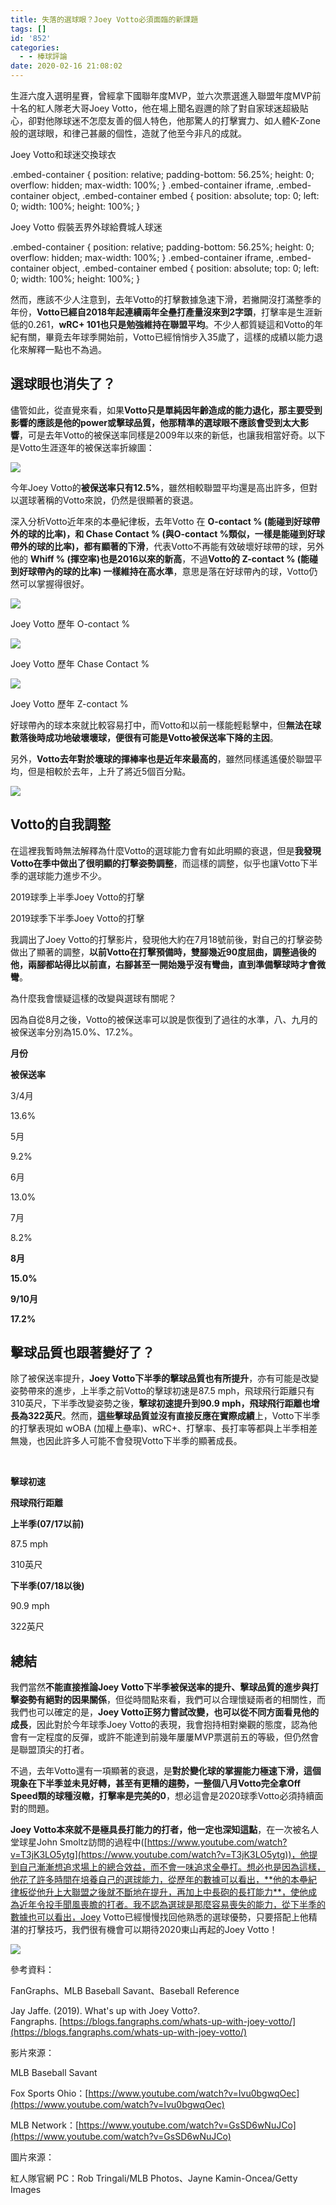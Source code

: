 ```yaml
---
title: 失落的選球眼？Joey Votto必須面臨的新課題
tags: []
id: '852'
categories:
  - - 棒球評論
date: 2020-02-16 21:08:02
---
```


生涯六度入選明星賽，曾經拿下國聯年度MVP，並六次票選進入聯盟年度MVP前十名的紅人隊老大哥Joey Votto，他在場上聞名遐邇的除了對自家球迷超級貼心，卻對他隊球迷不怎麼友善的個人特色，他那驚人的打擊實力、如人體K-Zone般的選球眼，和律己甚嚴的個性，造就了他至今非凡的成就。

<!-- more -->

Joey Votto和球迷交換球衣

.embed-container { position: relative; padding-bottom: 56.25%; height: 0; overflow: hidden; max-width: 100%; } .embed-container iframe, .embed-container object, .embed-container embed { position: absolute; top: 0; left: 0; width: 100%; height: 100%; }

Joey Votto 假裝丟界外球給費城人球迷

.embed-container { position: relative; padding-bottom: 56.25%; height: 0; overflow: hidden; max-width: 100%; } .embed-container iframe, .embed-container object, .embed-container embed { position: absolute; top: 0; left: 0; width: 100%; height: 100%; }

然而，應該不少人注意到，去年Votto的打擊數據急速下滑，若撇開沒打滿整季的年份，**Votto已經自2018年起連續兩年全壘打產量沒來到2字頭**，打擊率是生涯新低的0.261，**wRC+ 101也只是勉強維持在聯盟平均**。不少人都質疑這和Votto的年紀有關，畢竟去年球季開始前，Votto已經悄悄步入35歲了，這樣的成績以能力退化來解釋一點也不為過。

## **選球眼也消失了？**

儘管如此，從直覺來看，如果**Votto只是單純因年齡造成的能力退化，那主要受到影響的應該是他的power或擊球品質，他那精準的選球眼不應該會受到太大影響**，可是去年Votto的被保送率同樣是2009年以來的新低，也讓我相當好奇。以下是Votto生涯逐年的被保送率折線圖：

![](http://medcytw.com/wp-content/uploads/2020/02/圖片-1.png)

今年Joey Votto的**被保送率只有12.5%**，雖然相較聯盟平均還是高出許多，但對以選球著稱的Votto來說，仍然是很顯著的衰退。

深入分析Votto近年來的本壘紀律板，去年Votto 在 **O-contact % (能碰到好球帶外的球的比率)，和 Chase Contact % (與O-contact %類似，一樣是能碰到好球帶外的球的比率)，都有顯著的下滑**，代表Votto不再能有效破壞好球帶的球，另外他的 **Whiff % (揮空率)也是2016以來的新高**，不過**Votto的 Z-contact % (能碰到好球帶內的球的比率) 一樣維持在高水準**，意思是落在好球帶內的球，Votto仍然可以掌握得很好。

![](http://medcytw.com/wp-content/uploads/2020/02/圖片-2.png)

Joey Votto 歷年 O-contact %

![](http://medcytw.com/wp-content/uploads/2020/02/圖片-4.png)

Joey Votto 歷年 Chase Contact %

![](http://medcytw.com/wp-content/uploads/2020/02/圖片-3.png)

Joey Votto 歷年 Z-contact %

好球帶內的球本來就比較容易打中，而Votto和以前一樣能輕鬆擊中，但**無法在球數落後時成功地破壞壞球，便很有可能是Votto被保送率下降的主因**。

另外，**Votto去年對於壞球的揮棒率也是近年來最高的**，雖然同樣遙遙優於聯盟平均，但是相較於去年，上升了將近5個百分點。

![](http://medcytw.com/wp-content/uploads/2020/02/圖片-5.png)

## Votto的自我調整

在這裡我暫時無法解釋為什麼Votto的選球能力會有如此明顯的衰退，但是**我發現Votto在季中做出了很明顯的打擊姿勢調整**，而這樣的調整，似乎也讓Votto下半季的選球能力進步不少。

2019球季上半季Joey Votto的打擊

2019球季下半季Joey Votto的打擊

我調出了Joey Votto的打擊影片，發現他大約在7月18號前後，對自己的打擊姿勢做出了顯著的調整，**以前Votto在打擊預備時，雙腳幾近90度屈曲，調整過後的他，兩腳都站得比以前直，右腳甚至一開始幾乎沒有彎曲，直到準備擊球時才會微彎**。

為什麼我會懷疑這樣的改變與選球有關呢？

因為自從8月之後，Votto的被保送率可以說是恢復到了過往的水準，八、九月的被保送率分別為15.0%、17.2%。

**月份**

**被保送率**

3/4月

13.6%

5月

9.2%

6月

13.0%

7月

8.2%

**8月**

**15.0%**

**9/10月**

**17.2%**

## **擊球品質也跟著變好了？**

除了被保送率提升，**Joey Votto下半季的擊球品質也有所提升**，亦有可能是改變姿勢帶來的進步，上半季之前Votto的擊球初速是87.5 mph，飛球飛行距離只有310英尺，下半季改變姿勢之後，**擊球初速提升到90.9 mph，飛球飛行距離也增長為322英尺**。然而，**這些擊球品質並沒有直接反應在實際成績**上，Votto下半季的打擊表現如 wOBA (加權上壘率)、wRC+、打擊率、長打率等都與上半季相差無幾，也因此許多人可能不會發現Votto下半季的顯著成長。

 

**擊球初速**

**飛球飛行距離**

**上半季(07/17以前)**

87.5 mph

310英尺

**下半季(07/18以後)**

90.9 mph

322英尺

## **總結**

我們當然**不能直接推論Joey Votto下半季被保送率的提升、擊球品質的進步與打擊姿勢有絕對的因果關係**，但從時間點來看，我們可以合理懷疑兩者的相關性，而我們也可以確定的是，**Joey Votto正努力嘗試改變，也可以從不同方面看見他的成長**，因此對於今年球季Joey Votto的表現，我會抱持相對樂觀的態度，認為他會有一定程度的反彈，或許不能達到前幾年屢屢MVP票選前五的等級，但仍然會是聯盟頂尖的打者。

不過，去年Votto還有一項顯著的衰退，是**對於變化球的掌握能力極速下滑，這個現象在下半季並未見好轉，甚至有更糟的趨勢，一整個八月Votto完全拿Off Speed類的球種沒轍，打擊率是完美的0**，想必這會是2020球季Votto必須持續面對的問題。

**Joey Votto本來就不是極具長打能力的打者，他一定也深知這點**，在一次被名人堂球星John Smoltz訪問的過程中([https://www.youtube.com/watch?v=T3jK3LO5ytg](https://www.youtube.com/watch?v=T3jK3LO5ytg))，他提到自己漸漸想追求場上的總合效益，而不會一味追求全壘打。想必也是因為這樣，他花了許多時間在培養自己的選球能力，從歷年的數據可以看出，**他的本壘紀律板從他升上大聯盟之後就不斷地在提升，再加上中長砲的長打能力**，使他成為近年令投手聞風喪膽的打者。我不認為選球是那麼容易喪失的能力，從下半季的數據也可以看出，Joey Votto已經慢慢找回他熟悉的選球優勢，只要搭配上他精湛的打擊技巧，我們很有機會可以期待2020東山再起的Joey Votto！

![](http://medcytw.com/wp-content/uploads/2020/02/0625-1024x576.jpg)

參考資料：

FanGraphs、MLB Baseball Savant、Baseball Reference

Jay Jaffe. (2019). What's up with Joey Votto?. Fangraphs. [https://blogs.fangraphs.com/whats-up-with-joey-votto/](https://blogs.fangraphs.com/whats-up-with-joey-votto/)

影片來源：

MLB Baseball Savant

Fox Sports Ohio：[https://www.youtube.com/watch?v=Ivu0bgwqOec](https://www.youtube.com/watch?v=Ivu0bgwqOec)

MLB Network：[https://www.youtube.com/watch?v=GsSD6wNuJCo](https://www.youtube.com/watch?v=GsSD6wNuJCo)

圖片來源：

紅人隊官網 PC：Rob Tringali/MLB Photos、Jayne Kamin-Oncea/Getty Images